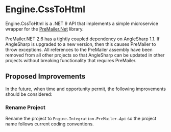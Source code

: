 # Engine.CssToHtml

Engine.CssToHtml is a .NET 9 API that implements a simple microservice wrapper for the [PreMailer.Net](https://github.com/milkshakesoftware/PreMailer.Net) library.

PreMailer.NET 2.6 has a tightly coupled dependency on AngleSharp 1.1. If AngleSharp is upgraded to a new version, then this causes PreMailer to throw exceptions. All references to the PreMailer assembly have been removed from all other projects so that AngleSharp can be updated in other projects without breaking functionality that requires PreMailer.

## Proposed Improvements

In the future, when time and opportunity permit, the following improvements should be considered:

### Rename Project

Rename the project to `Engine.Integration.PreMailer.Api` so the project name follows current coding conventions.